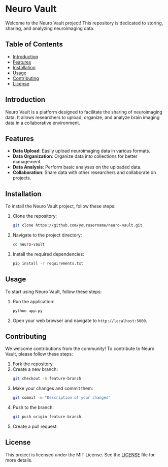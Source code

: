 # Neuro Vault

Welcome to the Neuro Vault project! This repository is dedicated to storing, sharing, and analyzing neuroimaging data.

## Table of Contents

- [Introduction](#introduction)
- [Features](#features)
- [Installation](#installation)
- [Usage](#usage)
- [Contributing](#contributing)
- [License](#license)

## Introduction

Neuro Vault is a platform designed to facilitate the sharing of neuroimaging data. It allows researchers to upload, organize, and analyze brain imaging data in a collaborative environment.

## Features

- **Data Upload**: Easily upload neuroimaging data in various formats.
- **Data Organization**: Organize data into collections for better management.
- **Data Analysis**: Perform basic analyses on the uploaded data.
- **Collaboration**: Share data with other researchers and collaborate on projects.

## Installation

To install the Neuro Vault project, follow these steps:

1. Clone the repository:
    ```bash
    git clone https://github.com/yourusername/neuro-vault.git
    ```
2. Navigate to the project directory:
    ```bash
    cd neuro-vault
    ```
3. Install the required dependencies:
    ```bash
    pip install -r requirements.txt
    ```

## Usage

To start using Neuro Vault, follow these steps:

1. Run the application:
    ```bash
    python app.py
    ```
2. Open your web browser and navigate to `http://localhost:5000`.

## Contributing

We welcome contributions from the community! To contribute to Neuro Vault, please follow these steps:

1. Fork the repository.
2. Create a new branch:
    ```bash
    git checkout -b feature-branch
    ```
3. Make your changes and commit them:
    ```bash
    git commit -m "Description of your changes"
    ```
4. Push to the branch:
    ```bash
    git push origin feature-branch
    ```
5. Create a pull request.

## License

This project is licensed under the MIT License. See the [LICENSE](LICENSE) file for more details.
